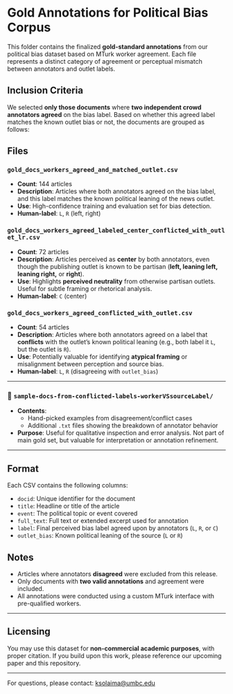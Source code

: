 # Gold Annotations for Political Bias Corpus

This folder contains the finalized **gold-standard annotations** from our political bias dataset based on MTurk worker agreement. Each file represents a distinct category of agreement or perceptual mismatch between annotators and outlet labels.

## Inclusion Criteria
We selected **only those documents** where **two independent crowd annotators agreed** on the bias label. Based on whether this agreed label matches the known outlet bias or not, the documents are grouped as follows:

## Files

### `gold_docs_workers_agreed_and_matched_outlet.csv`
- **Count**: 144 articles  
- **Description**: Articles where both annotators agreed on the bias label, and this label matches the known political leaning of the news outlet.
- **Use**: High-confidence training and evaluation set for bias detection. 
- **Human-label**: `L`, `R` (left, right)

### `gold_docs_workers_agreed_labeled_center_conflicted_with_outlet_lr.csv`  
- **Count**: 72 articles 
- **Description**: Articles perceived as **center** by both annotators, even though the publishing outlet is known to be partisan (**left, leaning left, leaning right,** or **right**).
- **Use**: Highlights **perceived neutrality** from otherwise partisan outlets. Useful for subtle framing or rhetorical analysis.
- **Human-label**: `C` (center)

### `gold_docs_workers_agreed_conflicted_with_outlet.csv`
- **Count**: 54 articles 
- **Description**: Articles where both annotators agreed on a label that **conflicts** with the outlet’s known political leaning (e.g., both label it `L`, but the outlet is `R`).
- **Use**: Potentially valuable for identifying **atypical framing** or misalignment between perception and source bias.
- **Human-label**: `L`, `R` (disagreeing with `outlet_bias`)

---

### 📁 `sample-docs-from-conflicted-labels-workerVSsourceLabel/`  
- **Contents**:  
  - Hand-picked examples from disagreement/conflict cases  
  - Additional `.txt` files showing the breakdown of annotator behavior  
- **Purpose**: Useful for qualitative inspection and error analysis. Not part of main gold set, but valuable for interpretation or annotation refinement.

---

## Format

Each CSV contains the following columns:

- `docid`: Unique identifier for the document
- `title`: Headline or title of the article
- `event`: The political topic or event covered
- `full_text`: Full text or extended excerpt used for annotation
- `label`: Final perceived bias label agreed upon by annotators (`L`, `R`, or `C`)
- `outlet_bias`: Known political leaning of the source (`L` or `R`)

## Notes

- Articles where annotators **disagreed** were excluded from this release.
- Only documents with **two valid annotations** and agreement were included.
- All annotations were conducted using a custom MTurk interface with pre-qualified workers.


---

## Licensing

You may use this dataset for **non-commercial academic purposes**, with proper citation. If you build upon this work, please reference our upcoming paper and this repository.

---

For questions, please contact: [ksolaima@umbc.edu](mailto:ksolaima@umbc.edu)
